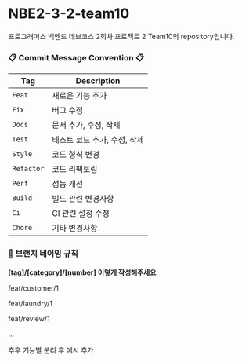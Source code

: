 # NBE2-3-2-team10
프로그래머스 백엔드 데브코스 2회차 프로젝트 2 Team10의 repository입니다.

### 📋 Commit Message Convention 📋

| Tag | Description |
| --- | --- |
| `Feat` | 새로운 기능 추가 |
| `Fix` | 버그 수정 |
| `Docs` | 문서 추가, 수정, 삭제 |
| `Test` | 테스트 코드 추가, 수정, 삭제 |
| `Style` | 코드 형식 변경 |
| `Refactor` | 코드 리팩토링 |
| `Perf` | 성능 개선 |
| `Build` | 빌드 관련 변경사항 |
| `Ci` | CI 관련 설정 수정 |
| `Chore` | 기타 변경사항 |



### 🌳 브랜치 네이밍 규칙

**[tag]/[category]/[number] 이렇게 작성해주세요**

feat/customer/1

feat/laundry/1

feat/review/1

...

추후 기능별 분리 후 예시 추가
